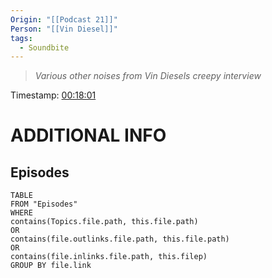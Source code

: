 ```yaml
---
Origin: "[[Podcast 21]]"
Person: "[[Vin Diesel]]"
tags:
  - Soundbite
---
```

> *Various other noises from Vin Diesels creepy interview*

Timestamp: [00:18:01](https://youtu.be/MBZC4FxMQ_E?t=1081)

# ADDITIONAL INFO

## Episodes
``` dataview
TABLE
FROM "Episodes"
WHERE 
contains(Topics.file.path, this.file.path) 
OR 
contains(file.outlinks.file.path, this.file.path)
OR
contains(file.inlinks.file.path, this.filep)
GROUP BY file.link
```
